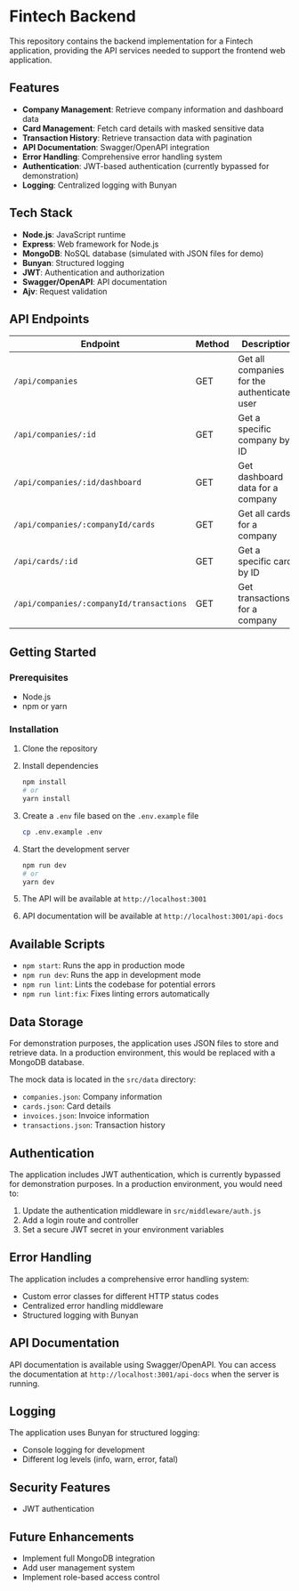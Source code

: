 # Fintech Backend

This repository contains the backend implementation for a Fintech application, providing the API services needed to support the frontend web application.

## Features

- **Company Management**: Retrieve company information and dashboard data
- **Card Management**: Fetch card details with masked sensitive data
- **Transaction History**: Retrieve transaction data with pagination
- **API Documentation**: Swagger/OpenAPI integration
- **Error Handling**: Comprehensive error handling system
- **Authentication**: JWT-based authentication (currently bypassed for demonstration)
- **Logging**: Centralized logging with Bunyan

## Tech Stack

- **Node.js**: JavaScript runtime
- **Express**: Web framework for Node.js
- **MongoDB**: NoSQL database (simulated with JSON files for demo)
- **Bunyan**: Structured logging
- **JWT**: Authentication and authorization
- **Swagger/OpenAPI**: API documentation
- **Ajv**: Request validation

## API Endpoints

| Endpoint                                 | Method | Description                                  |
| ---------------------------------------- | ------ | -------------------------------------------- |
| `/api/companies`                         | GET    | Get all companies for the authenticated user |
| `/api/companies/:id`                     | GET    | Get a specific company by ID                 |
| `/api/companies/:id/dashboard`           | GET    | Get dashboard data for a company             |
| `/api/companies/:companyId/cards`        | GET    | Get all cards for a company                  |
| `/api/cards/:id`                         | GET    | Get a specific card by ID                    |
| `/api/companies/:companyId/transactions` | GET    | Get transactions for a company               |

## Getting Started

### Prerequisites

- Node.js
- npm or yarn

### Installation

1. Clone the repository

2. Install dependencies

   ```bash
   npm install
   # or
   yarn install
   ```

3. Create a `.env` file based on the `.env.example` file

   ```bash
   cp .env.example .env
   ```

4. Start the development server

   ```bash
   npm run dev
   # or
   yarn dev
   ```

5. The API will be available at `http://localhost:3001`
6. API documentation will be available at `http://localhost:3001/api-docs`

## Available Scripts

- `npm start`: Runs the app in production mode
- `npm run dev`: Runs the app in development mode
- `npm run lint`: Lints the codebase for potential errors
- `npm run lint:fix`: Fixes linting errors automatically

## Data Storage

For demonstration purposes, the application uses JSON files to store and retrieve data. In a production environment, this would be replaced with a MongoDB database.

The mock data is located in the `src/data` directory:

- `companies.json`: Company information
- `cards.json`: Card details
- `invoices.json`: Invoice information
- `transactions.json`: Transaction history

## Authentication

The application includes JWT authentication, which is currently bypassed for demonstration purposes. In a production environment, you would need to:

1. Update the authentication middleware in `src/middleware/auth.js`
2. Add a login route and controller
3. Set a secure JWT secret in your environment variables

## Error Handling

The application includes a comprehensive error handling system:

- Custom error classes for different HTTP status codes
- Centralized error handling middleware
- Structured logging with Bunyan

## API Documentation

API documentation is available using Swagger/OpenAPI. You can access the documentation at `http://localhost:3001/api-docs` when the server is running.

## Logging

The application uses Bunyan for structured logging:

- Console logging for development
- Different log levels (info, warn, error, fatal)

## Security Features

- JWT authentication

## Future Enhancements

- Implement full MongoDB integration
- Add user management system
- Implement role-based access control
